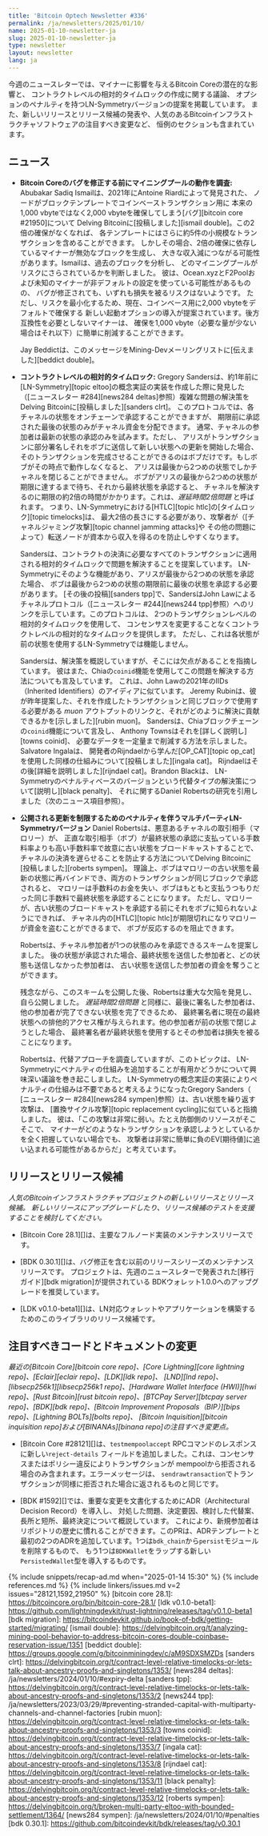 ```yaml
---
title: 'Bitcoin Optech Newsletter #336'
permalink: /ja/newsletters/2025/01/10/
name: 2025-01-10-newsletter-ja
slug: 2025-01-10-newsletter-ja
type: newsletter
layout: newsletter
lang: ja
---
```

今週のニュースレターでは、マイナーに影響を与えるBitcoin Coreの潜在的な影響と、
コントラクトレベルの相対的タイムロックの作成に関する議論、
オプションのペナルティを持つLN-Symmetryバージョンの提案を掲載しています。
また、新しいリリースとリリース候補の発表や、人気のあるBitcoinインフラストラクチャソフトウェアの注目すべき変更など、
恒例のセクションも含まれています。

## ニュース

- **Bitcoin Coreのバグを修正する前にマイニングプールの動作を調査:**
  Abubakar Sadiq Ismailは、2021年にAntoine Riardによって発見された、
  ノードがブロックテンプレートでコインベーストランザクション用に
  本来の1,000 vbyteではなく2,000 vbyteを確保してしまう[バグ][bitcoin core #21950]について
  Delving Bitcoinに[投稿しました][ismail double]。この2倍の確保がなくなれば、
  各テンプレートにはさらに約5件の小規模なトランザクションを含めることができます。
  しかしその場合、2倍の確保に依存しているマイナーが無効なブロックを生成し、
  大きな収入減につながる可能性があります。Ismailは、過去のブロックを分析し、
  どのマイニングプールがリスクにさらされているかを判断しました。
  彼は、Ocean.xyzとF2Poolおよび未知のマイナーが非デフォルトの設定を使っている可能性があるものの、
  バグが修正されても、いずれも損失を被るリスクはないようです。
  ただし、リスクを最小化するため、現在、コインベース用に2,000 vbyteをデフォルトで確保する
  新しい起動オプションの導入が提案されています。後方互換性を必要としないマイナーは、
  確保を1,000 vbyte（必要な量が少ない場合はそれ以下）に簡単に削減することができます。

  Jay Beddictは、このメッセージをMining-Devメーリングリストに[伝えました][beddict double]。

- **<!--contract-level-relative-timelocks-->コントラクトレベルの相対的タイムロック:**
  Gregory Sandersは、約1年前に[LN-Symmetry][topic eltoo]の概念実証の実装を作成した際に発見した
  （[ニュースレター #284][news284 deltas]参照）複雑な問題の解決策をDelving Bitcoinに[投稿しました][sanders clrt]。
  このプロトコルでは、各チャネルの状態をオンチェーンで承認することができますが、
  期限前に承認された最後の状態のみがチャネル資金を分配できます。
  通常、チャネルの参加者は最新の状態の承認のみを試みます。ただし、
  アリスがトランザクションに部分署名しそれをボブに送信して新しい状態への更新を開始した場合、
  そのトランザクションを完成させることができるのはボブだけです。もしボブがその時点で動作しなくなると、
  アリスは最後から2つめの状態でしかチャネルを閉じることができません。
  ボブがアリスの最後から2つめの状態が期限に達するまで待ち、それから最終状態を承認すると、
  チャネルを解決するのに期限の約2倍の時間がかかります。これは、_遅延時間2倍問題_ と呼ばれます。
  つまり、LN-Symmetryにおける[HTLC][topic htlc]の[タイムロック][topic timelocks]は、
  最大2倍の長さにする必要があり、攻撃者が（[チャネルジャミング攻撃][topic channel jamming attacks]や
  その他の問題によって）転送ノードが資本から収入を得るのを防止しやすくなります。

  Sandersは、コントラクトの決済に必要なすべてのトランザクションに適用される相対的タイムロックで問題を解決することを提案しています。
  LN-Symmetryにそのような機能があり、アリスが最後から2つめの状態を承認た場合、
  ボブは最後から2つめの状態の期限前に最後の状態を承認する必要があります。
  [その後の投稿][sanders tpp]で、SandersはJohn Lawによるチャネルプロトコル（[ニュースレター
  #244][news244 tpp]参照）へのリンクを示しています。このプロトコルは、
  2つのトランザクションレベルの相対的タイムロックを使用して、
  コンセンサスを変更することなくコントラクトレベルの相対的なタイムロックを提供します。
  ただし、これは各状態が前の状態を使用するLN-Symmetryでは機能しません。

  Sandersは、解決策を概説していますが、そこには欠点があることを指摘しています。
  彼はまた、Chiaの`coinid`機能を使用してこの問題を解決する方法についても言及しています。
  これは、John Lawの2021年のIIDs（Inherited Identifiers）のアイディアに似ています。
  Jeremy Rubinは、彼が昨年提案した、それを作成したトランザクションと同じブロックで使用する必要がある
  _muon_ アウトプットのリンクと、それがどのように解決に貢献できるかを[示しました][rubin muon]。
  Sandersは、Chiaブロックチェーンの`coinid`機能について言及し、
  Anthony Townsはそれを[詳しく説明し][towns coinid]、
  必要なデータを一定量まで削減する方法を示しました。Salvatore Ingalaは、
  開発者のRijndaelから学んだ[OP_CAT][topic op_cat]を使用した同様の仕組みについて[投稿しました][ingala cat]。
  Rijndaelはその後[詳細を説明しました][rijndael cat]。Brandon Blackは、
  LN-Symmetryのペナルティベースのバージョンという代替タイプの解決策について[説明し][black penalty]、
  それに関するDaniel Robertsの研究を引用しました（次のニュース項目参照）。

- **公開される更新を制限するためのペナルティを伴うマルチパーティLN-Symmetryバージョン**
  Daniel Robertsは、悪意あるチャネルの取引相手（マロリー）が、
  正直な取引相手（ボブ）が最終状態の承認に支払っている手数料率よりも高い手数料率で故意に古い状態をブロードキャストすることで、
  チャネルの決済を遅らせることを防止する方法についてDelving Bitcoinに[投稿しました][roberts sympen]。
  理論上、ボブはマロリーの古い状態を最新の状態に再バインドでき、両方のトランザクションが同じブロックで承認されると、
  マロリーは手数料のお金を失い、ボブはもともと支払うつもりだった同じ手数料で最終状態を承認することになります。
  ただし、マロリーが、古い状態のブロードキャストを承認する前にそれをボブに知られないようにできれば、
  チャネル内の[HTLC][topic htlc]が期限切れになりマロリーが資金を盗むことができるまで、
  ボブが反応するのを阻止できます。

  Robertsは、チャネル参加者が1つの状態のみを承認できるスキームを提案しました。
  後の状態が承認された場合、最終状態を送信した参加者と、どの状態も送信しなかった参加者は、
  古い状態を送信した参加者の資金を奪うことができます。

  残念ながら、このスキームを公開した後、Robertsは重大な欠陥を発見し、自ら公開しました。
  _遅延時間2倍問題_ と同様に、最後に署名した参加者は、他の参加者が完了できない状態を完了できるため、
  最終署名者に現在の最終状態への排他的アクセス権が与えられます。他の参加者が前の状態で閉じようとした場合、
  最終署名者が最終状態を使用するとその参加者は損失を被ることになります。

  Robertsは、代替アプローチを調査していますが、このトピックは、
  LN-Symmetryにペナルティの仕組みを追加することが有用かどうかについて興味深い議論を巻き起こしました。
  LN-Symmetryの概念実証の実装によりペナルティの仕組みは不要であると考えるようになったGregory Sanders（
  [ニュースレター #284][news284 sympen]参照）は、古い状態を繰り返す攻撃は、
  [置換サイクル攻撃][topic replacement cycling]に似ていると指摘しました。
  彼は、「この攻撃は非常に弱い。たとえ防御側のリソースがそこそこで、
  マイナーがどのようなトランザクションを承認しようとしているかを全く把握していない場合でも、
  攻撃者は非常に簡単に負のEV[期待値]に追い込まれる可能性があるからだ」と考えています。

## リリースとリリース候補

_人気のBitcoinインフラストラクチャプロジェクトの新しいリリースとリリース候補。
新しいリリースにアップグレードしたり、リリース候補のテストを支援することを検討してください。_

- [Bitcoin Core 28.1][]は、主要なフルノード実装のメンテナンスリリースです。

- [BDK 0.30.1][]は、バグ修正を含む以前のリリースシリーズのメンテナンスリリースです。
  プロジェクトは、先週のニュースレターで発表された[移行ガイド][bdk migration]が提供されている
  BDKウォレット1.0.0へのアップグレードを推奨しています。

- [LDK v0.1.0-beta1][]は、LN対応ウォレットやアプリケーションを構築するためのこのライブラリのリリース候補です。

## 注目すべきコードとドキュメントの変更

_最近の[Bitcoin Core][bitcoin core repo]、[Core
Lightning][core lightning repo]、[Eclair][eclair repo]、[LDK][ldk repo]、
[LND][lnd repo]、[libsecp256k1][libsecp256k1 repo]、[Hardware Wallet
Interface (HWI)][hwi repo]、[Rust Bitcoin][rust bitcoin repo]、[BTCPay
Server][btcpay server repo]、[BDK][bdk repo]、[Bitcoin Improvement
Proposals（BIP）][bips repo]、[Lightning BOLTs][bolts repo]、
[Bitcoin Inquisition][bitcoin inquisition repo]および[BINANAs][binana repo]の注目すべき変更点。_

- [Bitcoin Core #28121][]は、`testmempoolaccept` RPCコマンドのレスポンスに新しい`reject-details`
  フィールドを追加しました。これは、コンセンサスまたはポリシー違反によりトランザクションが
  mempoolから拒否される場合のみ含まれます。エラーメッセージは、
  `sendrawtransaction`でトランザクションが同様に拒否された場合に返されるものと同じです。

- [BDK #1592][]では、重要な変更を文書化するためにADR（Architectural Decision Record）を導入し、
  対処した問題、決定要因、検討した代替案、長所と短所、最終決定について概説しています。
  これにより、新規参加者はリポジトリの歴史に慣れることができます。このPRは、ADRテンプレートと
  最初の2つのADRを追加しています。1つは`bdk_chain`から`persist`モジュールを削除するもので、
  もう1つは`BDKWallet`をラップする新しい`PersistedWallet`型を導入するものです。

{% include snippets/recap-ad.md when="2025-01-14 15:30" %}
{% include references.md %}
{% include linkers/issues.md v=2 issues="28121,1592,21950" %}
[bitcoin core 28.1]: https://bitcoincore.org/bin/bitcoin-core-28.1/
[ldk v0.1.0-beta1]: https://github.com/lightningdevkit/rust-lightning/releases/tag/v0.1.0-beta1
[bdk migration]: https://bitcoindevkit.github.io/book-of-bdk/getting-started/migrating/
[ismail double]: https://delvingbitcoin.org/t/analyzing-mining-pool-behavior-to-address-bitcoin-cores-double-coinbase-reservation-issue/1351
[beddict double]: https://groups.google.com/g/bitcoinminingdev/c/aM9SDXSMZDs
[sanders clrt]: https://delvingbitcoin.org/t/contract-level-relative-timelocks-or-lets-talk-about-ancestry-proofs-and-singletons/1353/
[news284 deltas]: /ja/newsletters/2024/01/10/#expiry-delta
[sanders tpp]: https://delvingbitcoin.org/t/contract-level-relative-timelocks-or-lets-talk-about-ancestry-proofs-and-singletons/1353/2
[news244 tpp]: /ja/newsletters/2023/03/29/#preventing-stranded-capital-with-multiparty-channels-and-channel-factories
[rubin muon]: https://delvingbitcoin.org/t/contract-level-relative-timelocks-or-lets-talk-about-ancestry-proofs-and-singletons/1353/3
[towns coinid]: https://delvingbitcoin.org/t/contract-level-relative-timelocks-or-lets-talk-about-ancestry-proofs-and-singletons/1353/7
[ingala cat]: https://delvingbitcoin.org/t/contract-level-relative-timelocks-or-lets-talk-about-ancestry-proofs-and-singletons/1353/8
[rijndael cat]: https://delvingbitcoin.org/t/contract-level-relative-timelocks-or-lets-talk-about-ancestry-proofs-and-singletons/1353/11
[black penalty]: https://delvingbitcoin.org/t/contract-level-relative-timelocks-or-lets-talk-about-ancestry-proofs-and-singletons/1353/12
[roberts sympen]: https://delvingbitcoin.org/t/broken-multi-party-eltoo-with-bounded-settlement/1364/
[news284 sympen]: /ja/newsletters/2024/01/10/#penalties
[bdk 0.30.1]: https://github.com/bitcoindevkit/bdk/releases/tag/v0.30.1